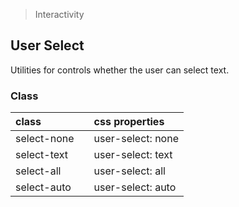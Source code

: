 > Interactivity

## User Select

Utilities for controls whether the user can select text.

### Class

| class |  | css properties |
|:--|:--|:--|
| select-none |  | user-select: none |
| select-text |  | user-select: text |
| select-all |  | user-select: all |
| select-auto |  | user-select: auto |

